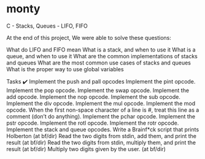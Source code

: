 # monty
C - Stacks, Queues - LIFO, FIFO


At the end of this project, We were able to solve these questions:

What do LIFO and FIFO mean
What is a stack, and when to use it
What is a queue, and when to use it
What are the common implementations of stacks and queues
What are the most common use cases of stacks and queues
What is the proper way to use global variables


Tasks ✔️
Implement the push and pall opcodes
Implement the pint opcode.
Implement the pop opcode.
Implement the swap opcode.
Implement the add opcode.
Implement the nop opcode.
Implement the sub opcode.
Implement the div opcode.
Implement the mul opcode.
Implement the mod opcode.
When the first non-space character of a line is #, treat this line as a comment (don’t do anything).
Implement the pchar opcode.
Implement the pstr opcode.
Implement the rotl opcode.
Implement the rotr opcode.
Implement the stack and queue opcodes.
Write a Brainf*ck script that prints Holberton (at bf/dir)
Read the two digits from stdin, add them, and print the result (at bf/dir)
Read the two digits from stdin, multiply them, and print the result (at bf/dir)
Multiply two digits given by the user. (at bf/dir)
